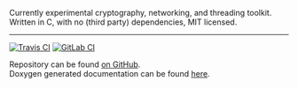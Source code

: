 Currently experimental cryptography, networking, and threading toolkit. Written in C, with no (third party) dependencies, MIT licensed.

<hr/>

[![Travis CI](https://travis-ci.org/icecubetray/serum.svg?branch=master)](https://travis-ci.org/icecubetray/serum)
[![GitLab CI](https://gitlab.com/icecubetray/serum/badges/master/pipeline.svg)](https://gitlab.com/icecubetray/serum/commits/master)

Repository can be found [on GitHub](https://github.com/icecubetray/serum). <br/>
Doxygen generated documentation can be found [here](./docs).
